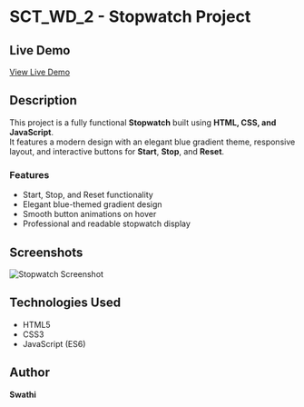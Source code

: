 # SCT_WD_2 - Stopwatch Project

## Live Demo
[View Live Demo](https://swathi2809.github.io/Skillscraft-Internship-Task-SCT_WD_2-/)

## Description
This project is a fully functional **Stopwatch** built using **HTML, CSS, and JavaScript**.  
It features a modern design with an elegant blue gradient theme, responsive layout, and interactive buttons for **Start**, **Stop**, and **Reset**.  

### Features
- Start, Stop, and Reset functionality  
- Elegant blue-themed gradient design  
- Smooth button animations on hover  
- Professional and readable stopwatch display  

## Screenshots
![Stopwatch Screenshot](screenshot.png)

## Technologies Used
- HTML5  
- CSS3  
- JavaScript (ES6)  

## Author
**Swathi**  


